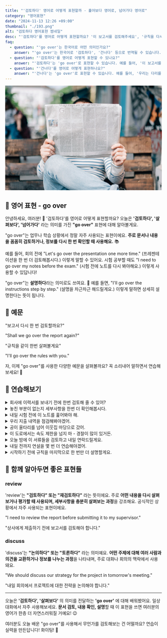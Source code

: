```yaml
---
title: "'검토하다' 영어로 어떻게 표현할까 - 훑어보다 영어로, 넘어가다 영어로"
category: "영어표현"
date: "2024-11-13 12:26 +09:00"
thumbnail: "./193.png"
alt: "검토하다 영어표현 썸네일"
desc: "'검토하다'를 영어로 어떻게 표현할까요? '이 보고서를 검토해주세요', '규칙을 다시 한 번 살펴볼게요' 등을 영어로 표현하는 법을 배워봅시다. 🚀 다양한 예문을 통해서 연습하고 본인의 표현으로 만들어 보세요."
faq:
  - question: "'go over'는 한국어로 어떤 의미인가요?"
    answer: "'go over'는 한국어로 '검토하다', '건너다' 등으로 번역될 수 있습니다. 주로 어떤 내용을 다시 살펴보거나, 특정한 장소나 상황을 통과할 때 사용됩니다."
  - question: "'검토하다'를 영어로 어떻게 표현할 수 있나요?"
    answer: "'검토하다'는 'go over'로 표현할 수 있습니다. 예를 들어, '이 보고서를 검토해 주세요'는 'Please go over this report'로 말할 수 있습니다."
  - question: "'건너다'를 영어로 어떻게 표현하나요?"
    answer: "'건너다'는 'go over'로 표현할 수 있습니다. 예를 들어, '우리는 다리를 건너야 해'는 'We need to go over the bridge'로 표현할 수 있습니다."
---
```


![벤치에 앉아서 신문을 읽고 있는 남성](./193-1.jpg)

## 🌟 영어 표현 - go over

안녕하세요, 여러분! 👋 '검토하다'를 영어로 어떻게 표현할까요? 오늘은 **'검토하다', '살펴보다', '넘어가다'** 라는 의미를 가진 **"go over"** 표현에 대해 알아볼게요.

"go over"는 업무나 학습 상황에서 정말 자주 사용되는 표현이에요. **주로 문서나 내용을 꼼꼼히 검토하거나, 정보를 다시 한 번 확인할 때 사용해요.** 📚

예를 들어, 회의 전에 "Let's go over the presentation one more time." (프레젠테이션을 한 번 더 검토해봅시다.) 이렇게 말할 수 있어요. 시험 공부할 때도 "I need to go over my notes before the exam." (시험 전에 노트를 다시 봐야해요.) 이렇게 사용할 수 있답니다!

"go over"는 **설명하다**라는 의미로도 쓰여요. 🎯 예를 들면, "I'll go over the instructions step by step." (설명을 차근차근 해드릴게요.) 이렇게 말하면 상세히 설명한다는 뜻이 됩니다.

<ins class="adsbygoogle"
     style="display:block"
     data-ad-client="ca-pub-1465612013356152"
     data-ad-slot="2106896038"
     data-ad-format="auto"
     data-full-width-responsive="true"></ins>

<script>
     (adsbygoogle = window.adsbygoogle || []).push({});
</script>

## 📖 예문

"보고서 다시 한 번 검토할까요?"

"Shall we go over the report again?"

"규칙을 같이 한번 살펴볼게요"

"I'll go over the rules with you."

자, 이제 "go over"를 사용한 다양한 예문을 살펴볼까요? 꼭 소리내어 말하면서 연습해보세요! 🚀

## 💬 연습해보기

<details>
<summary>회사에 이력서를 보내기 전에 한번 검토해 줄 수 있어?</summary>
<span>Can you go over my resume before I send it to the company?</span>
</details>

<details>
<summary>놓친 부분이 없는지 세부사항을 한번 더 확인해봅시다.</summary>
<span>Let's go over the details one more time to make sure we haven't missed anything.</span>
</details>

<details>
<summary>내일 시험 전에 이 노트를 훑어봐야 해.</summary>
<span>I need to go over these notes before the exam tomorrow.</span>
</details>

<details>
<summary>우리 지출 내역을 점검해봐야겠어.</summary>
<span>We should go over our expenses..</span>
</details>

<details>
<summary>공이 울타리를 넘어 이웃집 마당으로 갔어.</summary>
<span>The ball went over the fence into the neighbor's yard.</span>
</details>

<details>
<summary>이 도로에서는 속도 제한을 넘지 마 - 경찰이 많이 있거든.</summary>
<span>Don't go over the speed limit on this road - there are lots of cops around.</span>
</details>

<details>
<summary>오늘 밤에 이 서류들을 검토하고 내일 연락드릴게요.</summary>
<span>I'll go over these documents tonight and <a href="/blog/in-english/043.get-back-to/">get back to</a> you tomorrow.</span>
</details>

<details>
<summary>내일 전까지 연설을 몇 번 더 연습해야겠어.</summary>
<span>I need to go over my speech a few more times before tomorrow.</span>
</details>

<details>
<summary>시작하기 전에 규칙을 마지막으로 한 번만 더 설명할게요.</summary>
<span>Let me go over the rules one last time before we start.</span>
</details>

## 🤝 함께 알아두면 좋은 표현들

### review

'review'는 **"검토하다" 또는 "재검토하다"** 라는 뜻이에요. 주로 **어떤 내용을 다시 살펴보거나 평가할 때 사용되며, 세부사항을 충분히 살펴보는 과정**을 강조해요. 공식적인 상황에서 자주 사용되는 표현이에요.

"I need to review the report before submitting it to my supervisor."

"상사에게 제출하기 전에 보고서를 검토해야 합니다."

### discuss

'discuss'는 **"논의하다" 또는 "토론하다"** 라는 의미예요. **어떤 주제에 대해 여러 사람과 의견을 교환하거나 정보를 나누는 과정**을 나타내며, 주로 대화나 회의의 맥락에서 사용돼요.

"We should discuss our strategy for the project in tomorrow's meeting."

"내일 회의에서 프로젝트에 대한 전략을 논의해야 합니다."

---

오늘은 **'검토하다', '살펴보다'** 의 의미를 전달하는 **'go over'** 에 대해 배워봤어요. 일상 대화에서 자주 사용해보세요. **문서 검토, 내용 확인, 설명**할 때 이 표현을 쓰면 여러분의 영어가 한층 더 자연스러워질 거예요! 😉

여러분도 오늘 배운 "go over"를 사용해서 무언가를 검토해보는 건 어떨까요? 연습이 실력을 만든답니다! 화이팅! 💪
